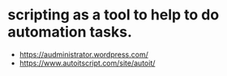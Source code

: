 # scripting as a tool to help to do automation tasks.
- https://audministrator.wordpress.com/
- https://www.autoitscript.com/site/autoit/
